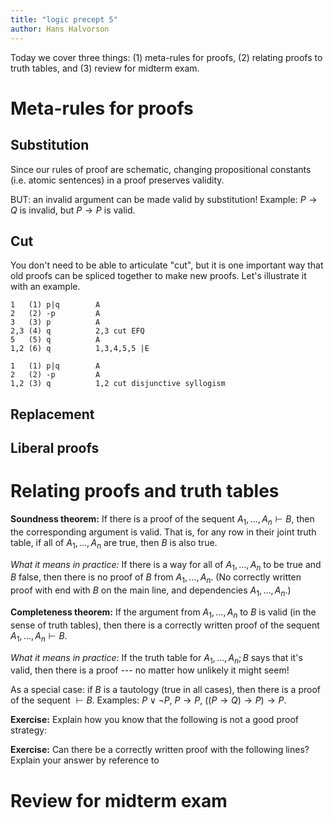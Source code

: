 ```yaml
---
title: "logic precept 5"
author: Hans Halvorson
---
```


Today we cover three things: (1) meta-rules for proofs, (2) relating
proofs to truth tables, and (3) review for midterm exam.

# Meta-rules for proofs

## Substitution

Since our rules of proof are schematic, changing propositional
constants (i.e. atomic sentences) in a proof preserves validity.

BUT: an invalid argument can be made valid by substitution! Example:
$P\to Q$ is invalid, but $P\to P$ is valid.



## Cut

You don't need to be able to articulate "cut", but it is one important
way that old proofs can be spliced together to make new proofs. Let's
illustrate it with an example.

```
1   (1) p|q        A
2   (2) -p         A
3   (3) p          A
2,3 (4) q          2,3 cut EFQ
5   (5) q          A
1,2 (6) q          1,3,4,5,5 |E
```

```
1   (1) p|q        A
2   (2) -p         A
1,2 (3) q          1,2 cut disjunctive syllogism
```


## Replacement




## Liberal proofs 






# Relating proofs and truth tables 

**Soundness theorem:** If there is a proof of the sequent $A_1,\dots
,A_n\vdash B$, then the corresponding argument is valid. That is, for
any row in their joint truth table, if all of $A_1,\dots ,A_n$ are
true, then $B$ is also true.

*What it means in practice:* If there is a way for all of $A_1,\dots
,A_n$ to be true and $B$ false, then there is no proof of $B$ from
$A_1,\dots ,A_n$. (No correctly written proof with end with $B$ on the
main line, and dependencies $A_1,\dots ,A_n$.)

**Completeness theorem:** If the argument from $A_1,\dots ,A_n$ to $B$
is valid (in the sense of truth tables), then there is a correctly
written proof of the sequent $A_1,\dots ,A_n\vdash B$.

*What it means in practice:* If the truth table for $A_1,\dots ,A_n;B$
says that it's valid, then there is a proof --- no matter how unlikely
it might seem! 

As a special case: if $B$ is a tautology (true in all cases), then
there is a proof of the sequent $\vdash B$. Examples: $P\vee\neg P$,
$P\to P$, $((P\to Q)\to P)\to P$.

**Exercise:** Explain how you know that the following is not a good
proof strategy:

**Exercise:** Can there be a correctly written proof with the
following lines? Explain your answer by reference to 

# Review for midterm exam
